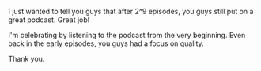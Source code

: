 I just wanted to tell you guys that after 2^9 episodes, you guys still put on a great podcast. Great job!

I'm celebrating by listening to the podcast from the very beginning. Even back in the early episodes, you guys had a focus on quality.

Thank you.
